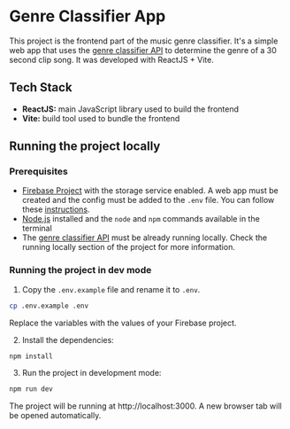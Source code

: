 # Genre Classifier App

This project is the frontend part of the music genre classifier. It's a simple web app that uses the [genre classifier API](../genre-classifier-api/) to determine the genre of a 30 second clip song. It was developed with ReactJS + Vite.

## Tech Stack

- **ReactJS:** main JavaScript library used to build the frontend
- **Vite:** build tool used to bundle the frontend

## Running the project locally

### Prerequisites

- [Firebase Project](https://firebase.google.com/) with the storage service enabled. A web app must be created and the config must be added to the `.env` file. You can follow these [instructions](https://firebase.google.com/docs/web/setup?authuser=0&hl=en#add-sdk-and-initialize).
- [Node.js](https://nodejs.org/en/) installed and the `node` and `npm` commands available in the terminal
- The [genre classifier API](../genre-classifier-api/) must be already running locally. Check the running locally section of the project for more information.

### Running the project in dev mode

1. Copy the `.env.example` file and rename it to `.env`.

```bash
cp .env.example .env
```

Replace the variables with the values of your Firebase project.

2. Install the dependencies:

```bash
npm install
```

3. Run the project in development mode:

```bash
npm run dev
```

The project will be running at http://localhost:3000. A new browser tab will be opened automatically.
